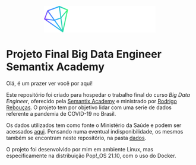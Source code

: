<p align="center"><img src=https://github.com/raonineri/projeto_final_semantix_big_data_engineer/blob/main/img/logo_semantixpng?raw=true)></p>

# Projeto Final Big Data Engineer Semantix Academy

Olá, é um prazer ver você por aqui!

Este repositório foi criado para hospedar o trabalho final do curso *Big Data Engineer*, oferecido pela [Semantix Academy](https://www.semantix.ai/academy) e ministrado por [Rodrigo Rebouças](https://br.linkedin.com/in/rodrigo-reboucas). O projeto tem por objetivo lidar com uma serie de dados referente a pandemia de COVID-19 no Brasil.

Os dados utilizados tem como fonte o Ministério da Saúde e podem ser acessados [aqui](https://mobileapps.saude.gov.br/esus-vepi/files/unAFkcaNDeXajurGB7LChj8SgQYS2ptm/04bd3419b22b9cc5c6efac2c6528100d_HIST_PAINEL_COVIDBR_06jul2021.rar). Pensando numa eventual indisponibilidade, os mesmos também se encontram neste repositório, na pasta [dados](https://github.com/raonineri/projeto_final_semantix_big_data_engineer/tree/main/dados).

O projeto foi desenvolvido por mim em ambiente Linux, mas especificamente na distribuição Pop!_OS 21.10, com o uso do Docker.
